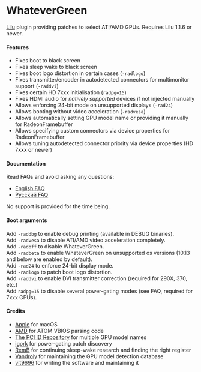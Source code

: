 WhateverGreen
=============

[Lilu](https://github.com/vit9696/Lilu) plugin providing patches to select ATI/AMD GPUs. Requires Lilu 1.1.6 or newer.

#### Features
- Fixes boot to black screen
- Fixes sleep wake to black screen 
- Fixes boot logo distortion in certain cases (`-radlogo`)
- Fixes transmitter/encoder in autodetected connectors for multimonitor support (`-raddvi`)
- Fixes certain HD 7xxx initialisation (`radpg=15`)
- Fixes HDMI audio for _natively supported_ devices if not injected manually
- Allows enforcing 24-bit mode on unsupported displays (`-rad24`)
- Allows booting without video acceleration (`-radvesa`)
- Allows automatically setting GPU model name or providing it manually for RadeonFramebuffer
- Allows specifying custom connectors via device properties for RadeonFramebuffer
- Allows tuning autodetected connector priority via device properties (HD 7xxx or newer)

#### Documentation
Read FAQs and avoid asking any questions:  
- [English FAQ](https://github.com/vit9696/WhateverGreen/blob/master/Manual/FAQ.en.md)
- [Русский FAQ](https://github.com/vit9696/WhateverGreen/blob/master/Manual/FAQ.ru.md)

No support is provided for the time being.

#### Boot arguments
Add `-raddbg` to enable debug printing (available in DEBUG binaries).  
Add `-radvesa` to disable ATI/AMD video acceleration completely.  
Add `-radoff` to disable WhateverGreen.  
Add `-radbeta` to enable WhateverGreen on unsupported os versions (10.13 and below are enabled by default).  
Add `-rad24` to enforce 24-bit display mode.  
Add `-radlogo` to patch boot logo distortion.  
Add `-raddvi` to enable DVI transmitter correction (required for 290X, 370, etc.)  
Add `radpg=15` to disable several power-gating modes (see FAQ, required for 7xxx GPUs).

#### Credits
- [Apple](https://www.apple.com) for macOS
- [AMD](https://www.amd.com) for ATOM VBIOS parsing code
- [The PCI ID Repository](http://pci-ids.ucw.cz) for multiple GPU model names
- [igork](https://applelife.ru/members/igork.564/) for power-gating patch discovery
- [RemB](https://applelife.ru/members/remb.8064/) for continuing sleep-wake research and finding the right register
- [Vandroiy](https://applelife.ru/members/vandroiy.83653/) for maintaining the GPU model detection database
- [vit9696](https://github.com/vit9696) for writing the software and maintaining it
